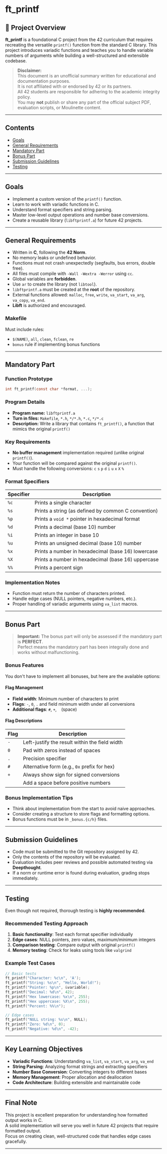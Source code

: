 # ft_printf

## 📘 Project Overview

**ft_printf** is a foundational C project from the 42 curriculum that requires recreating the versatile `printf()` function from the standard C library. This project introduces variadic functions and teaches you to handle variable numbers of arguments while building a well-structured and extensible codebase.

> **Disclaimer:**  
> This document is an unofficial summary written for educational and documentation purposes.  
> It is not affiliated with or endorsed by 42 or its partners.  
> All 42 students are responsible for adhering to the academic integrity policy.  
> You may **not** publish or share any part of the official subject PDF, evaluation scripts, or Moulinette content.

---

## Contents

- [Goals](#goals)
- [General Requirements](#general-requirements)
- [Mandatory Part](#mandatory-part)
- [Bonus Part](#bonus-part)
- [Submission Guidelines](#submission-guidelines)
- [Testing](#testing)

---

## Goals

- Implement a custom version of the `printf()` function.
- Learn to work with variadic functions in C.
- Understand format specifiers and string parsing.
- Master low-level output operations and number base conversions.
- Create a reusable library (`libftprintf.a`) for future 42 projects.

---

## General Requirements

- Written in **C**, following the **42 Norm**.
- No memory leaks or undefined behavior.
- Functions must not crash unexpectedly (segfaults, bus errors, double free).
- All files must compile with `-Wall -Wextra -Werror` using `cc`.
- Global variables are **forbidden**.
- Use `ar` to create the library (not `libtool`).
- `libftprintf.a` must be created at the **root** of the repository.
- External functions allowed: `malloc`, `free`, `write`, `va_start`, `va_arg`, `va_copy`, `va_end`.
- **Libft** is authorized and encouraged.

### Makefile

Must include rules:
- `$(NAME)`, `all`, `clean`, `fclean`, `re`
- `bonus` rule if implementing bonus functions

---

## Mandatory Part

### Function Prototype

```c
int ft_printf(const char *format, ...);
```

### Program Details

- **Program name:** `libftprintf.a`
- **Turn in files:** `Makefile`, `*.h`, `*/*.h`, `*.c`, `*/*.c`
- **Description:** Write a library that contains `ft_printf()`, a function that mimics the original `printf()`

### Key Requirements

- **No buffer management** implementation required (unlike original `printf()`).
- Your function will be compared against the original `printf()`.
- Must handle the following conversions: `c` `s` `p` `d` `i` `u` `x` `X` `%`

### Format Specifiers

| Specifier | Description |
|-----------|-------------|
| `%c` | Prints a single character |
| `%s` | Prints a string (as defined by common C convention) |
| `%p` | Prints a `void *` pointer in hexadecimal format |
| `%d` | Prints a decimal (base 10) number |
| `%i` | Prints an integer in base 10 |
| `%u` | Prints an unsigned decimal (base 10) number |
| `%x` | Prints a number in hexadecimal (base 16) lowercase |
| `%X` | Prints a number in hexadecimal (base 16) uppercase |
| `%%` | Prints a percent sign |

### Implementation Notes

- Function must return the number of characters printed.
- Handle edge cases (NULL pointers, negative numbers, etc.).
- Proper handling of variadic arguments using `va_list` macros.

---

## Bonus Part

> **Important:** The bonus part will only be assessed if the mandatory part is **PERFECT**.  
> Perfect means the mandatory part has been integrally done and works without malfunctioning.

### Bonus Features

You don't have to implement all bonuses, but here are the available options:

#### Flag Management
- **Field width**: Minimum number of characters to print
- **Flags**: `-`, `0`, `.` and field minimum width under all conversions
- **Additional flags**: `#`, `+`, ` ` (space)

#### Flag Descriptions

| Flag | Description |
|------|-------------|
| `-` | Left-justify the result within the field width |
| `0` | Pad with zeros instead of spaces |
| `.` | Precision specifier |
| `#` | Alternative form (e.g., `0x` prefix for hex) |
| `+` | Always show sign for signed conversions |
| ` ` | Add a space before positive numbers |

### Bonus Implementation Tips

- Think about implementation from the start to avoid naive approaches.
- Consider creating a structure to store flags and formatting options.
- Bonus functions must be in `_bonus.{c/h}` files.

---

## Submission Guidelines

- Code must be submitted to the Git repository assigned by 42.
- Only the contents of the repository will be evaluated.
- Evaluation includes peer reviews and possible automated testing via **Deepthought**.
- If a norm or runtime error is found during evaluation, grading stops immediately.

---

## Testing

Even though not required, thorough testing is **highly recommended**.

### Recommended Testing Approach

1. **Basic functionality**: Test each format specifier individually
2. **Edge cases**: NULL pointers, zero values, maximum/minimum integers
3. **Comparison testing**: Compare output with original `printf()`
4. **Memory testing**: Check for leaks using tools like `valgrind`

### Example Test Cases

```c
// Basic tests
ft_printf("Character: %c\n", 'A');
ft_printf("String: %s\n", "Hello, World!");
ft_printf("Pointer: %p\n", &variable);
ft_printf("Decimal: %d\n", 42);
ft_printf("Hex lowercase: %x\n", 255);
ft_printf("Hex uppercase: %X\n", 255);
ft_printf("Percent: %%\n");

// Edge cases
ft_printf("NULL string: %s\n", NULL);
ft_printf("Zero: %d\n", 0);
ft_printf("Negative: %d\n", -42);
```

---

## Key Learning Objectives

- **Variadic Functions**: Understanding `va_list`, `va_start`, `va_arg`, `va_end`
- **String Parsing**: Analyzing format strings and extracting specifiers
- **Number Base Conversion**: Converting integers to different bases
- **Memory Management**: Proper allocation and deallocation
- **Code Architecture**: Building extensible and maintainable code

---

## Final Note

This project is excellent preparation for understanding how formatted output works in C.  
A solid implementation will serve you well in future 42 projects that require formatted output.  
Focus on creating clean, well-structured code that handles edge cases gracefully.

---
